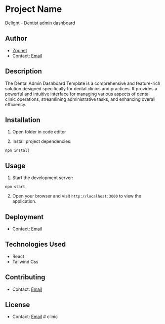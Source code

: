 # Project Name

Delight - Dentist admin dashboard

## Author

- [Zpunet](https://github.com/author-github-username)
- Contact: [Email](mailto:info@codemarketi.com)

## Description

The Dental Admin Dashboard Template is a comprehensive and feature-rich solution designed specifically for dental clinics and practices. It provides a powerful and intuitive interface for managing various aspects of dental clinic operations, streamlining administrative tasks, and enhancing overall efficiency.

## Installation

1. Open folder in code editor

2. Install project dependencies:

```shell
npm install
```

## Usage

1. Start the development server:

```shell
npm start
```

2. Open your browser and visit `http://localhost:3000` to view the application.

## Deployment

- Contact: [Email](mailto:info@codemarketi.com)

## Technologies Used

- React
- Tailwind Css

## Contributing

- Contact: [Email](mailto:info@codemarketi.com)

## License

- Contact: [Email](mailto:info@codemarketi.com)
#   c l i n i c  
 